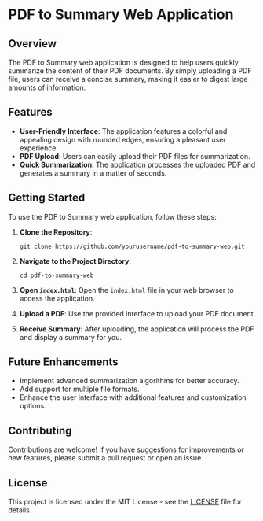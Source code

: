 # PDF to Summary Web Application

## Overview
The PDF to Summary web application is designed to help users quickly summarize the content of their PDF documents. By simply uploading a PDF file, users can receive a concise summary, making it easier to digest large amounts of information.

## Features
- **User-Friendly Interface**: The application features a colorful and appealing design with rounded edges, ensuring a pleasant user experience.
- **PDF Upload**: Users can easily upload their PDF files for summarization.
- **Quick Summarization**: The application processes the uploaded PDF and generates a summary in a matter of seconds.

## Getting Started
To use the PDF to Summary web application, follow these steps:

1. **Clone the Repository**:
   ```
   git clone https://github.com/yourusername/pdf-to-summary-web.git
   ```

2. **Navigate to the Project Directory**:
   ```
   cd pdf-to-summary-web
   ```

3. **Open `index.html`**:
   Open the `index.html` file in your web browser to access the application.

4. **Upload a PDF**:
   Use the provided interface to upload your PDF document.

5. **Receive Summary**:
   After uploading, the application will process the PDF and display a summary for you.

## Future Enhancements
- Implement advanced summarization algorithms for better accuracy.
- Add support for multiple file formats.
- Enhance the user interface with additional features and customization options.

## Contributing
Contributions are welcome! If you have suggestions for improvements or new features, please submit a pull request or open an issue.

## License
This project is licensed under the MIT License - see the [LICENSE](LICENSE) file for details.